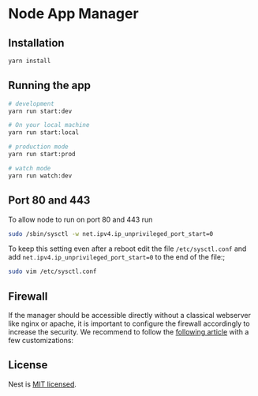 # Node App Manager

## Installation

```bash
yarn install
```

## Running the app

```bash
# development
yarn run start:dev

# On your local machine
yarn run start:local

# production mode
yarn run start:prod

# watch mode
yarn run watch:dev

```

## Port 80 and 443

To allow node to run on port 80 and 443 run

```bash
sudo /sbin/sysctl -w net.ipv4.ip_unprivileged_port_start=0
```

To keep this setting even after a reboot edit the file `/etc/sysctl.conf` and add `net.ipv4.ip_unprivileged_port_start=0` to the end of the file:;

```sh
sudo vim /etc/sysctl.conf
```

## Firewall

If the manager should be accessible directly without a classical webserver like nginx or apache, it is important to configure the firewall accordingly to increase the security.
We recommend to follow the [following article](https://www.digitalocean.com/community/tutorials/how-to-set-up-a-firewall-with-ufw-on-ubuntu-20-04-de) with a few customizations:

## License

  Nest is [MIT licensed](LICENSE).

